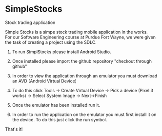 # SimpleStocks
Stock trading application

Simple Stocks is a simpe stock trading mobile application in the works.  
For our Software Engineering course at Purdue Fort Wayne, we 
were given the task of creating a project using the SDLC.

1. To run SimplStocks please install Android Studio.

2. Once installed please import the github repository "checkout through github"

3. In order to view the application through an emulator you must download an AVD (Android Virtual Device)

4. To do this click Tools -> Create Virtual Device -> 
            Pick a device (Pixel 3 works) -> Select System Image -> Next->Finish
            
5. Once the emulator has been installed run it.

6. In order to run the application on the emulator you must first install it on the device.  To do this just click the run
    symbol.
    
That's it!
